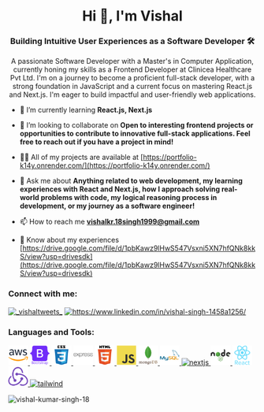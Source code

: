 <h1 align="center">Hi 👋, I'm Vishal</h1>
<h3 align="center">Building Intuitive User Experiences as a Software Developer 🛠️</h3>

<p align="center">
A passionate Software Developer with a Master's in Computer Application, currently honing my skills as a Frontend Developer at Clinicea Healthcare Pvt Ltd. I'm on a journey to become a proficient full-stack developer, with a strong foundation in JavaScript and a current focus on mastering React.js and Next.js. I'm eager to build impactful and user-friendly web applications.
</p>

- 🌱 I’m currently learning **React.js, Next.js**

- 👯 I’m looking to collaborate on **Open to interesting frontend projects or opportunities to contribute to innovative full-stack applications. Feel free to reach out if you have a project in mind!**

- 👨‍💻 All of my projects are available at [https://portfolio-k14y.onrender.com/](https://portfolio-k14y.onrender.com/)

- 💬 Ask me about **Anything related to web development, my learning experiences with React and Next.js, how I approach solving real-world problems with code, my logical reasoning process in development, or my journey as a software engineer!**

- 📫 How to reach me **vishalkr.18singh1999@gmail.com**

- 📄 Know about my experiences [https://drive.google.com/file/d/1pbKawz9lHwS547Vsxni5XN7hfQNk8kkS/view?usp=drivesdk](https://drive.google.com/file/d/1pbKawz9lHwS547Vsxni5XN7hfQNk8kkS/view?usp=drivesdk)

<h3 align="left">Connect with me:</h3>
<p align="left">
<a href="https://twitter.com/_vishaltweets_" target="blank"><img align="center" src="https://raw.githubusercontent.com/rahuldkjain/github-profile-readme-generator/master/src/images/icons/Social/twitter.svg" alt="_vishaltweets_" height="30" width="40" /></a>
<a href="https://linkedin.com/in/https://www.linkedin.com/in/vishal-singh-1458a1256/" target="blank"><img align="center" src="https://raw.githubusercontent.com/rahuldkjain/github-profile-readme-generator/master/src/images/icons/Social/linked-in-alt.svg" alt="https://www.linkedin.com/in/vishal-singh-1458a1256/" height="30" width="40" /></a>
</p>

<h3 align="left">Languages and Tools:</h3>
<p align="left"> <a href="https://aws.amazon.com" target="_blank" rel="noreferrer"> <img src="https://raw.githubusercontent.com/devicons/devicon/master/icons/amazonwebservices/amazonwebservices-original-wordmark.svg" alt="aws" width="40" height="40"/> </a> <a href="https://getbootstrap.com" target="_blank" rel="noreferrer"> <img src="https://raw.githubusercontent.com/devicons/devicon/master/icons/bootstrap/bootstrap-plain-wordmark.svg" alt="bootstrap" width="40" height="40"/> </a> <a href="https://www.w3schools.com/css/" target="_blank" rel="noreferrer"> <img src="https://raw.githubusercontent.com/devicons/devicon/master/icons/css3/css3-original-wordmark.svg" alt="css3" width="40" height="40"/> </a> <a href="https://expressjs.com" target="_blank" rel="noreferrer"> <img src="https://raw.githubusercontent.com/devicons/devicon/master/icons/express/express-original-wordmark.svg" alt="express" width="40" height="40"/> </a> <a href="https://www.w3.org/html/" target="_blank" rel="noreferrer"> <img src="https://raw.githubusercontent.com/devicons/devicon/master/icons/html5/html5-original-wordmark.svg" alt="html5" width="40" height="40"/> </a> <a href="https://developer.mozilla.org/en-US/docs/Web/JavaScript" target="_blank" rel="noreferrer"> <img src="https://raw.githubusercontent.com/devicons/devicon/master/icons/javascript/javascript-original.svg" alt="javascript" width="40" height="40"/> </a> <a href="https://www.mongodb.com/" target="_blank" rel="noreferrer"> <img src="https://raw.githubusercontent.com/devicons/devicon/master/icons/mongodb/mongodb-original-wordmark.svg" alt="mongodb" width="40" height="40"/> </a> <a href="https://www.mysql.com/" target="_blank" rel="noreferrer"> <img src="https://raw.githubusercontent.com/devicons/devicon/master/icons/mysql/mysql-original-wordmark.svg" alt="mysql" width="40" height="40"/> </a> <a href="https://nextjs.org/" target="_blank" rel="noreferrer"> <img src="https://cdn.worldvectorlogo.com/logos/nextjs-2.svg" alt="nextjs" width="40" height="40"/> </a> <a href="https://nodejs.org" target="_blank" rel="noreferrer"> <img src="https://raw.githubusercontent.com/devicons/devicon/master/icons/nodejs/nodejs-original-wordmark.svg" alt="nodejs" width="40" height="40"/> </a> <a href="https://reactjs.org/" target="_blank" rel="noreferrer"> <img src="https://raw.githubusercontent.com/devicons/devicon/master/icons/react/react-original-wordmark.svg" alt="react" width="40" height="40"/> </a> <a href="https://redux.js.org" target="_blank" rel="noreferrer"> <img src="https://raw.githubusercontent.com/devicons/devicon/master/icons/redux/redux-original.svg" alt="redux" width="40" height="40"/> </a> <a href="https://tailwindcss.com/" target="_blank" rel="noreferrer"> <img src="https://www.vectorlogo.zone/logos/tailwindcss/tailwindcss-icon.svg" alt="tailwind" width="40" height="40"/> </a> </p>

<p><img align="center" src="https://github-readme-stats.vercel.app/api/top-langs?username=vishal-kumar-singh-18&show_icons=true&locale=en&layout=compact" alt="vishal-kumar-singh-18" /></p>
